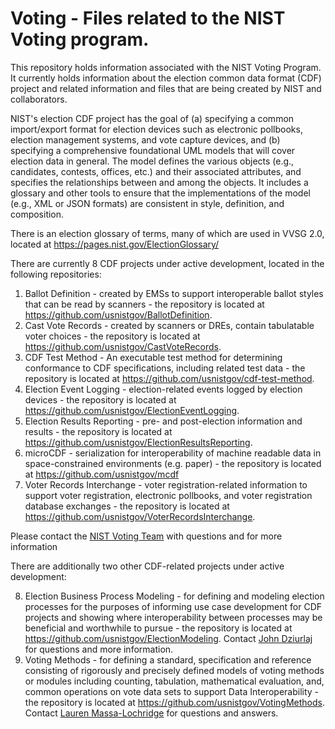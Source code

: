 # Voting - Files related to the NIST Voting program.

This repository holds information associated with the NIST Voting Program.  It currently holds information about the election common data format (CDF) project and related information and files that are being created by NIST and collaborators.

NIST's election CDF project has the goal of (a) specifying a common import/export format for election devices such as electronic pollbooks, election management systems, and vote capture devices, and (b) specifying a comprehensive foundational UML models that will cover election data in general.  The model defines the various objects (e.g., candidates, contests, offices, etc.) and their associated attributes, and specifies the relationships between and among the objects.  It includes a glossary and other tools to ensure that the implementations of the model (e.g., XML or JSON formats) are consistent in style, definition, and composition.

There is an election glossary of terms, many of which are used in VVSG 2.0, located at https://pages.nist.gov/ElectionGlossary/

There are currently 8 CDF projects under active development, located in the following repositories:

1. Ballot Definition - created by EMSs to support interoperable ballot styles that can be read by scanners - the repository is located at https://github.com/usnistgov/BallotDefinition.
2. Cast Vote Records - created by scanners or DREs, contain tabulatable voter choices - the repository is located at https://github.com/usnistgov/CastVoteRecords.
3. CDF Test Method - An executable test method for determining conformance to CDF specifications, including related test data - the repository is located at https://github.com/usnistgov/cdf-test-method.
4. Election Event Logging - election-related events logged by election devices - the repository is located at https://github.com/usnistgov/ElectionEventLogging.
5. Election Results Reporting - pre- and post-election information and results - the repository is located at https://github.com/usnistgov/ElectionResultsReporting.
6. microCDF - serialization for interoperability of machine readable data in space-constrained environments (e.g. paper) - the repository is located at https://github.com/usnistgov/mcdf
7. Voter Records Interchange - voter registration-related information to support voter registration, electronic pollbooks, and voter registration database exchanges - the repository is located at https://github.com/usnistgov/VoterRecordsInterchange.

Please contact the [NIST Voting Team](mailto:voting@nist.gov) with questions and for more information

There are additionally two other CDF-related projects under active development:

8. Election Business Process Modeling - for defining and modeling election processes for the purposes of informing use case development for CDF projects and showing where interoperability between processes may be beneficial and worthwhile to pursue - the repository is located at https://github.com/usnistgov/ElectionModeling. Contact [John Dziurlaj](mailto:john@turnout.rocks) for questions and more information.
9. Voting Methods - for defining a standard, specification and reference consisting of rigorously and precisely defined models of voting methods or modules including counting, tabulation, mathematical evaluation, and, common operations on vote data sets to support Data Interoperability - the repository is located at https://github.com/usnistgov/VotingMethods. Contact [Lauren Massa-Lochridge](mailto:lauren.massa.lochridge.sf@gmail.com) for questions and answers.
